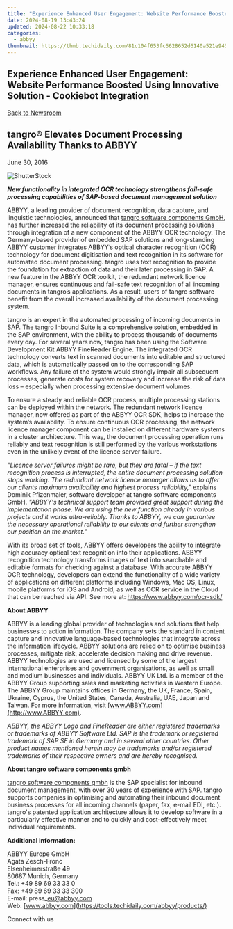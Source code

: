```yaml
---
title: "Experience Enhanced User Engagement: Website Performance Boosted Using Innovative Solution - Cookiebot Integration"
date: 2024-08-19 13:43:24
updated: 2024-08-22 10:33:18
categories:
  - abbyy
thumbnail: https://thmb.techidaily.com/81c104f653fc6628652d6140a521e94570f22aa2499ea9263be6a00f18fb658c.jpg
---
```


## Experience Enhanced User Engagement: Website Performance Boosted Using Innovative Solution - Cookiebot Integration

[Back to Newsroom](https://tools.techidaily.com/abbyy/products/)

## tangro® Elevates Document Processing Availability Thanks to ABBYY

June 30, 2016

![ShutterStock](https://content.abbyy.com/-/media/project/abbyy/abbyy/branchtemplates/shutterstock_1272462163_1296-x-729.jpg?h=729&iar=0&w=1296)

_**New functionality in integrated OCR technology strengthens fail-safe processing capabilities of SAP-based document management solution**_ 
  
ABBYY, a leading provider of document recognition, data capture, and linguistic technologies, announced that [tangro software components GmbH.](http://www.tangro.de/en.html) has further increased the reliability of its document processing solutions through integration of a new component of the ABBYY OCR technology. The Germany-based provider of embedded SAP solutions and long-standing ABBYY customer integrates ABBYY’s optical character recognition (OCR) technology for document digitisation and text recognition in its software for automated document processing. tangro uses text recognition to provide the foundation for extraction of data and their later processing in SAP. A new feature in the ABBYY OCR toolkit, the redundant network licence manager, ensures continuous and fail-safe text recognition of all incoming documents in tangro’s applications. As a result, users of tangro software benefit from the overall increased availability of the document processing system.  
  
tangro is an expert in the automated processing of incoming documents in SAP. The tangro Inbound Suite is a comprehensive solution, embedded in the SAP environment, with the ability to process thousands of documents every day. For several years now, tangro has been using the Software Development Kit ABBYY FineReader Engine. The integrated OCR technology converts text in scanned documents into editable and structured data, which is automatically passed on to the corresponding SAP workflows. Any failure of the system would strongly impair all subsequent processes, generate costs for system recovery and increase the risk of data loss – especially when processing extensive document volumes.  
  
To ensure a steady and reliable OCR process, multiple processing stations can be deployed within the network. The redundant network licence manager, now offered as part of the ABBYY OCR SDK, helps to increase the system’s availability. To ensure continuous OCR processing, the network licence manager component can be installed on different hardware systems in a cluster architecture. This way, the document processing operation runs reliably and text recognition is still performed by the various workstations even in the unlikely event of the licence server failure.

  
_"Licence server failures might be rare, but they are fatal – if the text recognition process is interrupted, the entire document processing solution stops working. The redundant network licence manager allows us to offer our clients maximum availability and highest process reliability,"_ explains Dominik Pfizenmaier, software developer at tangro software components GmbH. _"ABBYY's technical support team provided great support during the implementation phase. We are using the new function already in various projects and it works ultra-reliably. Thanks to ABBYY, we can guarantee the necessary operational reliability to our clients and further strengthen our position on the market."_ 
  
With its broad set of tools, ABBYY offers developers the ability to integrate high accuracy optical text recognition into their applications. ABBYY recognition technology transforms images of text into searchable and editable formats for checking against a database. With accurate ABBYY OCR technology, developers can extend the functionality of a wide variety of applications on different platforms including Windows, Mac OS, Linux, mobile platforms for iOS and Android, as well as OCR service in the Cloud that can be reached via API. See more at: [](https://tools.techidaily.com/abbyy/products/)<https://www.abbyy.com/ocr-sdk/>  
  
**About ABBYY**

ABBYY is a leading global provider of technologies and solutions that help businesses to action information. The company sets the standard in content capture and innovative language-based technologies that integrate across the information lifecycle. ABBYY solutions are relied on to optimise business processes, mitigate risk, accelerate decision making and drive revenue. ABBYY technologies are used and licensed by some of the largest international enterprises and government organisations, as well as small and medium businesses and individuals. ABBYY UK Ltd. is a member of the ABBYY Group supporting sales and marketing activities in Western Europe. The ABBYY Group maintains offices in Germany, the UK, France, Spain, Ukraine, Cyprus, the United States, Canada, Australia, UAE, Japan and Taiwan. For more information, visit [www.ABBYY.com](http://www.ABBYY.com).

_ABBYY, the ABBYY Logo_ _and FineReader_ _are either registered trademarks or trademarks of ABBYY Software Ltd. SAP is the trademark or registered trademark of SAP SE in Germany and in several other countries. Other product names mentioned herein may be trademarks and/or registered trademarks of their respective owners and are hereby recognised._ 
  
**About tangro software components gmbh**

[tangro software components gmbh](http://www.tangro.de) is the SAP specialist for inbound document management, with over 30 years of experience with SAP. tangro supports companies in optimising and automating their inbound document business processes for all incoming channels (paper, fax, e-mail EDI, etc.). tangro's patented application architecture allows it to develop software in a particularly effective manner and to quickly and cost-effectively meet individual requirements.

  
**Additional information:**

ABBYY Europe GmbH  
Agata Zesch-Fronc  
Elsenheimerstraße 49   
80687 Munich, Germany  
Tel.: +49 89 69 33 33 0  
Fax: +49 89 69 33 33 300  
E-mail: press\_eu@abbyy.com  
Web: [www.abbyy.com](https://tools.techidaily.com/abbyy/products/)

Connect with us

<ins class="adsbygoogle"
     style="display:block"
     data-ad-format="autorelaxed"
     data-ad-client="ca-pub-7571918770474297"
     data-ad-slot="1223367746"></ins>



<ins class="adsbygoogle"
     style="display:block"
     data-ad-client="ca-pub-7571918770474297"
     data-ad-slot="8358498916"
     data-ad-format="auto"
     data-full-width-responsive="true"></ins>
